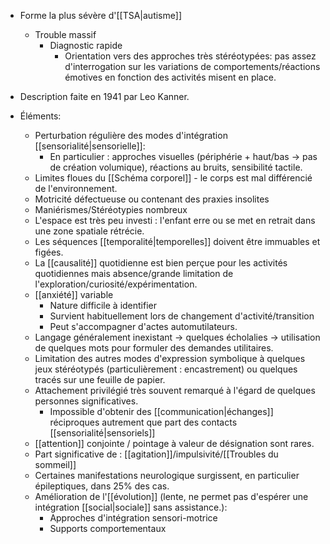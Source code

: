 
- Forme la plus sévère d'[[TSA|autisme]] 
	- Trouble massif 
		- Diagnostic rapide 
			- Orientation vers des approches très stéréotypées: pas assez d'interrogation sur les variations de comportements/réactions émotives en fonction des activités misent en place. 
- Description faite en 1941 par Leo Kanner. 

- Éléments:
	- Perturbation régulière des modes d'intégration [[sensorialité|sensorielle]]:
		- En particulier : approches visuelles (périphérie + haut/bas -> pas de création volumique), réactions au bruits, sensibilité tactile.
	- Limites floues du [[Schéma corporel]] - le corps est mal différencié de l'environnement. 
	- Motricité défectueuse ou contenant des praxies insolites 
	- Maniérismes/Stéréotypies nombreux 
	- L'espace est très peu investi : l'enfant erre ou se met en retrait dans une zone spatiale rétrécie. 
	- Les séquences [[temporalité|temporelles]] doivent être immuables et figées. 
	- La [[causalité]] quotidienne est bien perçue pour les activités quotidiennes mais absence/grande limitation de l'exploration/curiosité/expérimentation. 
	- [[anxiété]] variable
		- Nature difficile à identifier 
		- Survient habituellement lors de changement d'activité/transition
		- Peut s'accompagner d'actes automutilateurs. 
	- Langage généralement inexistant -> quelques écholalies -> utilisation de quelques mots pour formuler des demandes utilitaires. 
	- Limitation des autres modes d'expression symbolique à quelques jeux stéréotypés (particulièrement : encastrement) ou quelques tracés sur une feuille de papier.
	- Attachement privilégié très souvent remarqué à l'égard de quelques personnes significatives.
		- Impossible d'obtenir des [[communication|échanges]] réciproques autrement que part des contacts [[sensorialité|sensoriels]]
	- [[attention]] conjointe / pointage à valeur de désignation sont rares.
	- Part significative de : [[agitation]]/impulsivité/[[Troubles du sommeil]]
	- Certaines manifestations neurologique surgissent, en particulier épileptiques, dans 25% des cas. 
	- Amélioration de l'[[évolution]] (lente, ne permet pas d'espérer une intégration [[social|sociale]] sans assistance.):
		- Approches d'intégration sensori-motrice
		- Supports comportementaux 
